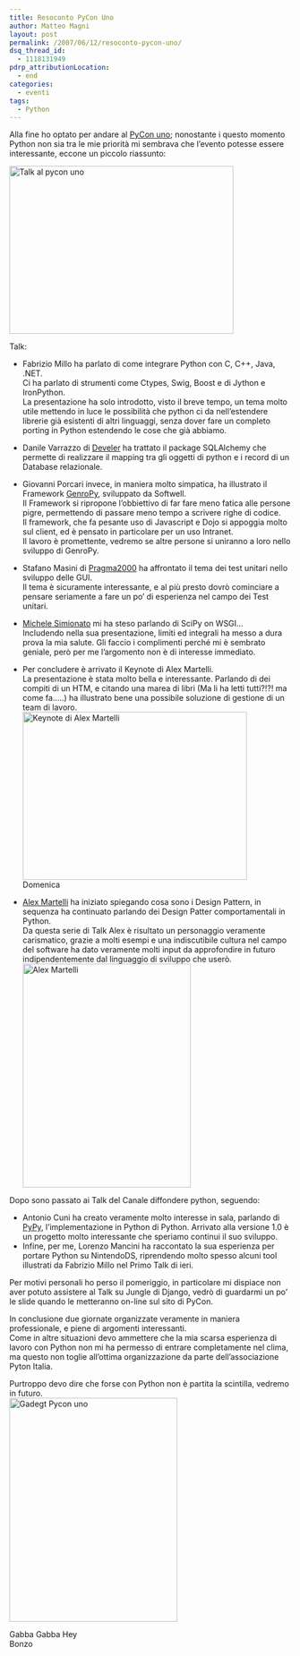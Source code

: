 ```yaml
---
title: Resoconto PyCon Uno
author: Matteo Magni
layout: post
permalink: /2007/06/12/resoconto-pycon-uno/
dsq_thread_id:
  - 1118131949
pdrp_attributionLocation:
  - end
categories:
  - eventi
tags:
  - Python
---
```

Alla fine ho optato per andare al [PyCon uno][1]; nonostante i questo momento Python non sia tra le mie priorità mi sembrava che l&#8217;evento potesse essere interessante, eccone un piccolo riassunto:

<a href="http://magni.me/wp-content/uploads/2007/06/dscf3343.jpg" rel="lightbox" title="Talk "><img src="http://magni.me/wp-content/uploads/2007/06/dscf3343.jpg" width="400" height="300" alt="Talk al pycon uno" /></a>

Talk:

*   Fabrizio Millo ha parlato di come integrare Python con C, C++, Java, .NET.  
    Ci ha parlato di strumenti come Ctypes, Swig, Boost e di Jython e IronPython.  
    La presentazione ha solo introdotto, visto il breve tempo, un tema molto utile mettendo in luce le possibilità che python ci da nell&#8217;estendere librerie già esistenti di altri linguaggi, senza dover fare un completo porting in Python estendendo le cose che già abbiamo. 
*   Danile Varrazzo di [Develer][2] ha trattato il package SQLAlchemy che permette di realizzare il mapping tra gli oggetti di python e i record di un Database relazionale. 
*   Giovanni Porcari invece, in maniera molto simpatica, ha illustrato il Framework [GenroPy][3], sviluppato da Softwell.  
    Il Framework si ripropone l&#8217;obbiettivo di far fare meno fatica alle persone pigre, permettendo di passare meno tempo a scrivere righe di codice.  
    Il framework, che fa pesante uso di Javascript e Dojo si appoggia molto sul client, ed è pensato in particolare per un uso Intranet.  
    Il lavoro è promettente, vedremo se altre persone si uniranno a loro nello sviluppo di GenroPy. 
*   Stafano Masini di [Pragma2000][4] ha affrontato il tema dei test unitari nello sviluppo delle GUI.  
    Il tema è sicuramente interessante, e al più presto dovrò cominciare a pensare seriamente a fare un po&#8217; di esperienza nel campo dei Test unitari. 
*   [Michele Simionato][5] mi ha steso parlando di SciPy on WSGI&#8230;  
    Includendo nella sua presentazione, limiti ed integrali ha messo a dura prova la mia salute. Gli faccio i complimenti perché mi è sembrato geniale, però per me l&#8217;argomento non è di interesse immediato. 
*   Per concludere è arrivato il Keynote di Alex Martelli.  
    La presentazione è stata molto bella e interessante. Parlando di dei compiti di un HTM, e citando una marea di libri (Ma li ha letti tutti?!?! ma come fa&#8230;..) ha illustrato bene una possibile soluzione di gestione di un team di lavoro. 
<a href="http://magni.me/wp-content/uploads/2007/06/dscf3360.jpg" rel="lightbox" title="Keynote di Alex"><img src="http://magni.me/wp-content/uploads/2007/06/dscf3360.jpg" width="400" height="300" alt="Keynote di Alex Martelli" /></a>  
Domenica

*   [Alex Martelli][6] ha iniziato spiegando cosa sono i Design Pattern, in sequenza ha continuato parlando dei Design Patter comportamentali in Python.  
    Da questa serie di Talk Alex è risultato un personaggio veramente carismatico, grazie a molti esempi e una indiscutibile cultura nel campo del software ha dato veramente molti input da approfondire in futuro indipendentemente dal linguaggio di sviluppo che userò. 
<a href="http://magni.me/wp-content/uploads/2007/06/dscf3365.jpg" rel="lightbox" title="Alex Martelli"><img src="http://magni.me/wp-content/uploads/2007/06/dscf3365.jpg" width="300" height="400" alt="Alex Martelli" /></a>

Dopo sono passato ai Talk del Canale diffondere python, seguendo:

*   Antonio Cuni ha creato veramente molto interesse in sala, parlando di [PyPy][7], l&#8217;implementazione in Python di Python. Arrivato alla versione 1.0 è un progetto molto interessante che speriamo continui il suo sviluppo. 
*   Infine, per me, Lorenzo Mancini ha raccontato la sua esperienza per portare Python su NintendoDS, riprendendo molto spesso alcuni tool illustrati da Fabrizio Millo nel Primo Talk di ieri. 

Per motivi personali ho perso il pomeriggio, in particolare mi dispiace non aver potuto assistere al Talk su Jungle di Django, vedrò di guardarmi un po&#8217; le slide quando le metteranno on-line sul sito di PyCon.

In conclusione due giornate organizzate veramente in maniera professionale, e piene di argomenti interessanti.  
Come in altre situazioni devo ammettere che la mia scarsa esperienza di lavoro con Python non mi ha permesso di entrare completamente nel clima, ma questo non toglie all&#8217;ottima organizzazione da parte dell&#8217;associazione Pyton Italia.

Purtroppo devo dire che forse con Python non è partita la scintilla, vedremo in futuro.  
<a href="http://magni.me/wp-content/uploads/2007/06/dscf3361.jpg" rel="lightbox" title="Gadget"><img src="http://magni.me/wp-content/uploads/2007/06/dscf3361.jpg" width="300" height="400" alt="Gadegt Pycon uno" /></a>

Gabba Gabba Hey  
Bonzo

<div class='kindleWidget kindleLight' >
  
</div>



 [1]: http://www.pycon.it
 [2]: http://www.develer.com
 [3]: http://www.genropy.org/
 [4]: http://www.pragma2000.com/
 [5]: http://www.phyast.pitt.edu/~micheles/
 [6]: http://www.aleax.it/
 [7]: http://www.python.org/pycon/dc2004/papers/27/
